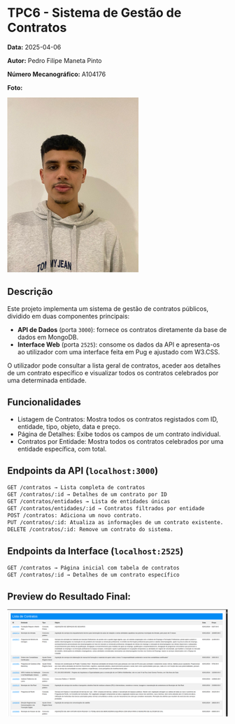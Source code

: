 # TPC6 - Sistema de Gestão de Contratos

**Data:** 2025-04-06

**Autor:** Pedro Filipe Maneta Pinto

**Número Mecanográfico:** A104176

**Foto:**

![Foto](../images/image.jpg)  

## Descrição

Este projeto implementa um sistema de gestão de contratos públicos, dividido em duas componentes principais:

- **API de Dados** (porta `3000`): fornece os contratos diretamente da base de dados em MongoDB.
- **Interface Web** (porta `2525`): consome os dados da API e apresenta-os ao utilizador com uma interface feita em Pug e ajustado com W3.CSS.

O utilizador pode consultar a lista geral de contratos, aceder aos detalhes de um contrato específico e visualizar todos os contratos celebrados por uma determinada entidade.


## Funcionalidades

- Listagem de Contratos: Mostra todos os contratos registados com ID, entidade, tipo, objeto, data e preço.
- Página de Detalhes: Exibe todos os campos de um contrato individual.
- Contratos por Entidade: Mostra todos os contratos celebrados por uma entidade específica, com total.


## Endpoints da API (`localhost:3000`)

```
GET /contratos → Lista completa de contratos
GET /contratos/:id → Detalhes de um contrato por ID
GET /contratos/entidades → Lista de entidades únicas
GET /contratos/entidades/:id → Contratos filtrados por entidade
POST /contratos: Adiciona um novo contrato.
PUT /contratos/:id: Atualiza as informações de um contrato existente.
DELETE /contratos/:id: Remove um contrato do sistema.

```
## Endpoints da Interface (`localhost:2525`)

```
GET /contratos → Página inicial com tabela de contratos
GET /contratos/:id → Detalhes de um contrato específico
```


## Preview do Resultado Final:

![Preview](../images/tpc6.png)  
